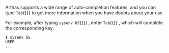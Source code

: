 Arthas supports a wide range of auto-completion features, and you can type `Tab`{{}} to get more information when you have doubts about your use.

For example, after typing `sysenv US`{{}} , enter `Tab`{{}} , which will complete the corresponding key:

```
$ sysenv US
USER
...
```
